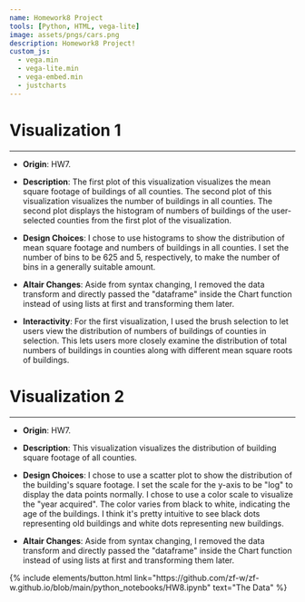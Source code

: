 ```yaml
---
name: Homework8 Project
tools: [Python, HTML, vega-lite]
image: assets/pngs/cars.png
description: Homework8 Project!
custom_js:
  - vega.min
  - vega-lite.min
  - vega-embed.min
  - justcharts
---
```



# Visualization 1
---
- **Origin**: HW7.

- **Description**: The first plot of this visualization visualizes the mean square footage of buildings of all counties. The second plot of this visualization visualizes the number of buildings in all counties. The second plot displays the histogram of numbers of buildings of the user-selected counties from the first plot of the visualization.

- **Design Choices**: I chose to use histograms to show the distribution of mean square footage and numbers of buildings in all counties. I set the number of bins to be 625 and 5, respectively, to make the number of bins in a generally suitable amount.

- **Altair Changes**: Aside from syntax changing, I removed the data transform and directly passed the "dataframe" inside the Chart function instead of using lists at first and transforming them later.

- **Interactivity**: For the first visualization, I used the brush selection to let users view the distribution of numbers of buildings of counties in selection. This lets users more closely examine the distribution of total numbers of buildings in counties along with different mean square roots of buildings.

<vegachart schema-url="{{ site.baseurl }}/assets/json/hw8_vis1.json" style="width: 100%"></vegachart>


# Visualization 2
---

- **Origin**: HW7.

- **Description**: This visualization visualizes the distribution of building square footage of all counties.

- **Design Choices**: I chose to use a scatter plot to show the distribution of the building's square footage. I set the scale for the y-axis to be "log" to display the data points normally. I chose to use a color scale to visualize the "year acquired". The color varies from black to white, indicating the age of the buildings. I think it's pretty intuitive to see black dots representing old buildings and white dots representing new buildings. 

- **Altair Changes**: Aside from syntax changing, I removed the data transform and directly passed the "dataframe" inside the Chart function instead of using lists at first and transforming them later.


<vegachart schema-url="{{ site.baseurl }}/assets/json/hw8_vis2.json" style="width: 100%"></vegachart>

<!-- these are written in a combo of html and liquid --> 

<div class="center">
{% include elements/button.html link="https://github.com/zf-w/zf-w.github.io/blob/main/python_notebooks/HW8.ipynb" text="The Data" %}
</div>


